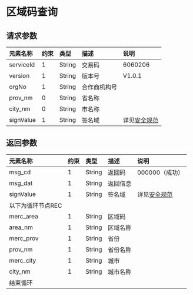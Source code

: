 # 区域码查询

## 请求参数

| **元素名称** | **约束** | **类型** | **描述** | **说明** |
| :--- | :--- | :--- | :--- | :--- |
| serviceId | 1 | String | 交易码 | 6060206 |
| version | 1 | String | 版本号 | V1.0.1 |
| orgNo | 1 | String | 合作商机构号 |  |
| prov\_nm | 0 | String | 省名称 |  |
| city\_nm | 0 | String | 市名称 |  |
| signValue | 1 | String | 签名域 | 详见[安全规范](/mercRegist/safety-standard.md) |

## 返回参数

| **元素名称** | **约束** | **类型** | **描述** | **说明** |
| :--- | :--- | :--- | :--- | :--- |
| msg\_cd | 1 | String | 返回码 | 000000（成功） |
| msg\_dat | 1 | String | 返回信息 |  |
| signValue | 1 | String | 签名域 | 详见[安全规范](/mercRegist/safety-standard.md) |
| 以下为循环节点REC |  |  |  |  |
| merc\_area | 1 | String | 区域码 |  |
| area\_nm | 1 | String | 区域名称 |  |
| merc\_prov | 1 | String | 省份 |  |
| prov\_nm | 1 | String | 省份名称 |  |
| merc\_city | 1 | String | 城市 |  |
| city\_nm | 1 | String | 城市名称 |  |
| 结束循环 |  |  |  |  |




